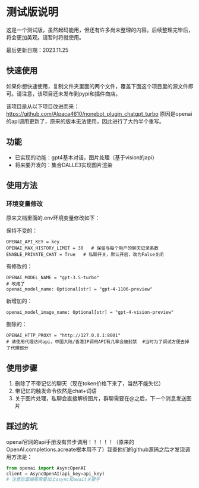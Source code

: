 # 测试版说明

这是一个测试版，虽然起码能用，但还有许多尚未整理的内容。后续整理完毕后，将会更加美观。请暂时将就使用。

最后更新日期：2023.11.25

## 快速使用

如果你想快速使用，复制文件夹里面的两个文件，覆盖下面这个项目里的源文件即可。请注意，该项目还未发布到pypi和插件商店。

该项目是从以下项目改进而来：https://github.com/Alpaca4610/nonebot_plugin_chatgpt_turbo
原因是openai的api调用更新了，原来的版本无法使用，因此进行了大约半个重写。

## 功能

- 已实现的功能：gpt4基本对话，图片处理（基于vision的api）
- 将来要开发的：集合DALLE3实现图片渲染

## 使用方法 

### 环境变量修改

原来文档里面的.env环境变量修改如下：

保持不变的：

```
OPENAI_API_KEY = key
OPENAI_MAX_HISTORY_LIMIT = 30   # 保留与每个用户的聊天记录条数
ENABLE_PRIVATE_CHAT = True   # 私聊开关，默认开启，改为False关闭
```

有修改的：

```
OPENAI_MODEL_NAME = "gpt-3.5-turbo" 
# 改成了
openai_model_name: Optional[str] = "gpt-4-1106-preview"
```

新增加的：
```
openai_model_image_name: Optional[str] = "gpt-4-vision-preview"
```

删除的：
```
OPENAI_HTTP_PROXY = "http://127.0.0.1:8001"    
# 请使用代理访问api，中国大陆/香港IP调用API有几率会被封禁  #当时为了调试方便去掉了代理部分
```

## 使用步骤

1. 删除了不带记忆的聊天（现在token价格下来了，当然不能失忆）
2. 带记忆的触发命令依然是chat+词语
3. 关于图片处理，私聊会直接解析图片，群聊需要在@之后，下一个消息发送图片

## 踩过的坑

openai官网的api手册没有异步调用！！！！！（原来的OpenAI.completions.acreate根本用不了）我查他们的github源码之后才发现调用方法是：

```python
from openai import AsyncOpenAI
client = AsyncOpenAI(api_key=api_key)
# 注意后面编程需要加上async和await关键字
```

